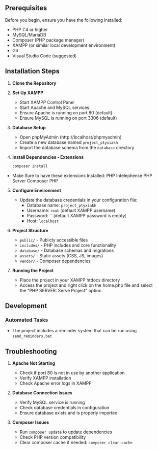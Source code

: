 ## Prerequisites

Before you begin, ensure you have the following installed:
- PHP 7.4 or higher
- MySQL/MariaDB
- Composer (PHP package manager)
- XAMPP (or similar local development environment)
- Git
- Visual Studio Code (suggested)

## Installation Steps

1. **Clone the Repository**

2. **Set Up XAMPP**
   - Start XAMPP Control Panel
   - Start Apache and MySQL services
   - Ensure Apache is running on port 80 (default)
   - Ensure MySQL is running on port 3306 (default)

3. **Database Setup**
   - Open phpMyAdmin (http://localhost/phpmyadmin)
   - Create a new database named `project_ptyxiakh`
   - Import the database schema from the `database` directory

4. **Install Dependencies - Extensions**
   ```bash
   composer install
   ```
  - Make Sure to have these extensions Installed: 
      PHP Intelephense
      PHP Server
      Composer
      PHP

5. **Configure Environment**
   - Update the database credentials in your configuration file:
     - Database name: `project_ptyxiakh`
     - Username: `root` (default XAMPP username)
     - Password: `` (default XAMPP password is empty)
     - Host: `localhost`

6. **Project Structure**
   - `public/` - Publicly accessible files
   - `includes/` - PHP includes and core functionality
   - `database/` - Database schemas and migrations
   - `assets/` - Static assets (CSS, JS, images)
   - `vendor/` - Composer dependencies

7. **Running the Project**
   - Place the project in your XAMPP htdocs directory
   - Access the project and right click on the home.php file and select the "PHP SERVER: Serve Project" option.

## Development
### Automated Tasks
- The project includes a reminder system that can be run using `send_reminders.bat`

## Troubleshooting

1. **Apache Not Starting**
   - Check if port 80 is not in use by another application
   - Verify XAMPP installation
   - Check Apache error logs in XAMPP

2. **Database Connection Issues**
   - Verify MySQL service is running
   - Check database credentials in configuration
   - Ensure database exists and is properly imported

3. **Composer Issues**
   - Run `composer update` to update dependencies
   - Check PHP version compatibility
   - Clear composer cache if needed: `composer clear-cache`
